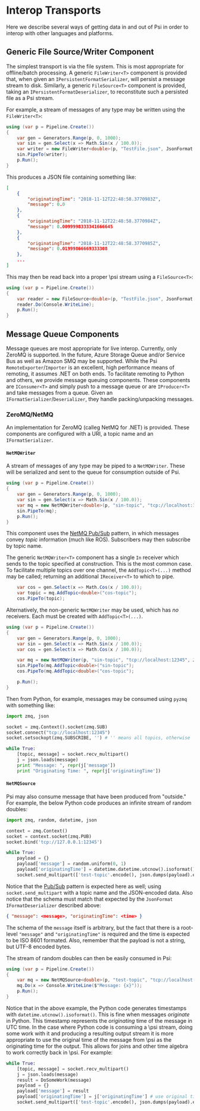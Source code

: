 ﻿# Interop Transports

Here we describe several ways of getting data in and out of Psi in order to interop with other languages and platforms.

## Generic File Source/Writer Component

The simplest transport is via the file system. This is most appropriate for offline/batch processing. A generic `FileWriter<T>` component is provided that, when given an `IPersistentFormatSerializer`, will persist a message stream to disk. Similarly, a generic `FileSource<T>` component is provided, taking an `IPersistentFormatDeserializer`, to reconstitute such a persisted file as a Psi stream.

For example, a stream of messages of any type may be written using the `FileWriter<T>`:

```csharp
using (var p = Pipeline.Create())
{
    var gen = Generators.Range(p, 0, 1000);
    var sin = gen.Select(x => Math.Sin(x / 100.0));
    var writer = new FileWriter<double>(p, "TestFile.json", JsonFormat.Instance);
    sin.PipeTo(writer);
    p.Run();
}
```

This produces a JSON file containing something like:

```json
[
    {
        "originatingTime": "2018-11-12T22:48:58.3770983Z",
        "message": 0.0
    },
    {
        "originatingTime": "2018-11-12T22:48:58.3770984Z",
        "message": 0.0099998333341666645
    },
    {
        "originatingTime": "2018-11-12T22:48:58.3770985Z",
        "message": 0.01999866669333308
    },
    ...
]
```

This may then be read back into a proper \\psi stream using a `FileSource<T>`:

```csharp
using (var p = Pipeline.Create())
{
    var reader = new FileSource<double>(p, "TestFile.json", JsonFormat.Instance);
    reader.Do(Console.WriteLine);
    p.Run();
}
```

## Message Queue Components

Message queues are most appropriate for live interop. Currently, only ZeroMQ is supported. In the future, Azure Storage Queue and/or Service Bus as well as Amazon SMQ may be supported. While the Psi `RemoteExporter`/`Importer` is an excellent, high performance means of remoting, it assumes .NET on both ends. To facilitate remoting to Python and others, we provide message queuing components. These components are `IConsumer<T>` and simply push to a message queue or are `IProducer<T>` and take messages from a queue. Given an `IFormatSerializer`/`Deserializer`, they handle packing/unpacking messages.

### ZeroMQ/NetMQ

An implementation for ZeroMQ (calleg NetMQ for .NET) is provided. These components are configured with a URI, a topic name and an `IFormatSerializer`.

#### `NetMQWriter`

A stream of messages of any type may be piped to a `NetMQWriter`. These will be serialized and sent to the queue for consumption outside of Psi.

```csharp
using (var p = Pipeline.Create())
{
    var gen = Generators.Range(p, 0, 1000);
    var sin = gen.Select(x => Math.Sin(x / 100.0));
    var mq = new NetMQWriter<double>(p, "sin-topic", "tcp://localhost:12345", JsonFormat.Instance);
    sin.PipeTo(mq);
    p.Run();
}
```

This component uses the [NetMQ Pub/Sub](https://netmq.readthedocs.io/en/latest/pub-sub/) pattern, in which messages convey _topic_ information (much like ROS). Subscribers may then subscribe by topic name.

The generic `NetMQWriter<T>` component has a single `In` receiver which sends to the topic specified at construction. This is the most common case. To facilitate multiple topics over one channel, the `AddTopic<T>(...)` method may be called; returning an additional `IReceiver<T>` to which to pipe.

```csharp
    var cos = gen.Select(x => Math.Cos(x / 100.0));
    var topic = mq.AddTopic<double>("cos-topic");
    cos.PipeTo(topic);
```

Alternatively, the non-generic `NetMQWriter` may be used, which has _no_ receivers. Each must be created with `AddTopic<T>(...)`.

```csharp
using (var p = Pipeline.Create())
{
    var gen = Generators.Range(p, 0, 1000);
    var sin = gen.Select(x => Math.Sin(x / 100.0));
    var cos = gen.Select(x => Math.Cos(x / 100.0));

    var mq = new NetMQWriter(p, "sin-topic", "tcp://localhost:12345", JsonFormat.Instance);
    sin.PipeTo(mq.AddTopic<double>("sin-topic");
    cos.PipeTo(mq.AddTopic<double>("cos-topic");

    p.Run();
}
```

Then from Python, for example, messages may be consumed using `pyzmq` with something like:

```python
import zmq, json

socket = zmq.Context().socket(zmq.SUB)
socket.connect("tcp://localhost:12345")
socket.setsockopt(zmq.SUBSCRIBE, '') # '' means all topics, otherwise 'sin-topic'/'cos-topic'

while True:
    [topic, message] = socket.recv_multipart()
    j = json.loads(message)
    print "Message: ", repr(j['message'])
    print "Originating Time: ", repr(j['originatingTime'])
```

#### `NetMQSource`

Psi may also consume message that have been produced from "outside." For example, the below Python code produces an infinite stream of random doubles:

```python
import zmq, random, datetime, json

context = zmq.Context()
socket = context.socket(zmq.PUB)
socket.bind('tcp://127.0.0.1:12345')

while True:
    payload = {}
    payload['message'] = random.uniform(0, 1)
    payload['originatingTime'] = datetime.datetime.utcnow().isoformat()
    socket.send_multipart(['test-topic'.encode(), json.dumps(payload).encode('utf-8')])
```

Notice that the [Pub/Sub](https://netmq.readthedocs.io/en/latest/pub-sub/) pattern is expected here as well; using `socket.send_multipart` with a topic name and the JSON-encoded data. Also notice that the schema must match that expected by the `JsonFormat` `IFormatDeserializer` described above:

```json
{ "message": <message>, "originatingTime": <time> }
```

The schema of the `message` itself is arbitrary, but the fact that there is a root-level `"message"` and `"originatingTime"` is required and the time is expected to be ISO 8601 formated. Also, remember that the payload is not a string, but UTF-8 encoded bytes.

The stream of random doubles can then be easily consumed in Psi:

```csharp
using (var p = Pipeline.Create())
{
    var mq = new NetMQSource<double>(p, "test-topic", "tcp://localhost:12345", JsonFormat.Instance);
    mq.Do(x => Console.WriteLine($"Message: {x}"));
    p.Run();
}
```

Notice that in the above example, the Python code generates timestamps with `datetime.utcnow().isoformat()`. This is fine when messages _originate_ in Python. This timestamp represents the _originating_ time of the message in UTC time. In the case where Python code is consuming a \\psi stream, doing some work with it and producing a resulting output stream it is more appropriate to use the original time of the message from \\psi as the originating time for the output. This allows for joins and other time algebra to work correctly back in \\psi. For example:

```python
while True:
    [topic, message] = socket.recv_multipart()
    j = json.loads(message)
    result = DoSomeWork(message)
    payload = {}
    payload['message'] = result
    payload['originatingTime'] = j['originatingTime'] # use original time
    socket.send_multipart(['test-topic'.encode(), json.dumps(payload).encode('utf-8')])
```
